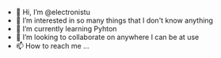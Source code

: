 - 👋 Hi, I’m @electronistu
- 👀 I’m interested in so many things that I don't know anything
- 🌱 I’m currently learning Pyhton
- 💞️ I’m looking to collaborate on anywhere I can be at use
- 📫 How to reach me ...

<!---
electronistu/electronistu is a ✨ special ✨ repository because its `README.md` (this file) appears on your GitHub profile.
You can click the Preview link to take a look at your changes.
--->
